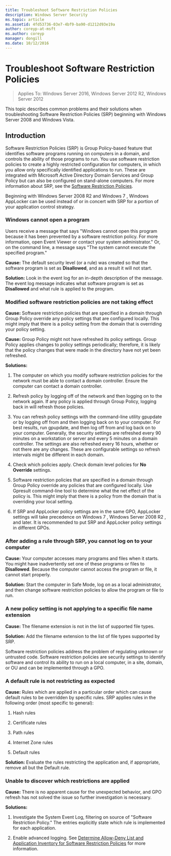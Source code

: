 ```yaml
---
title: Troubleshoot Software Restriction Policies
description: Windows Server Security
ms.topic: article
ms.assetid: 4fd53736-03e7-4bf9-ba90-d1212d93e19a
author: coreyp-at-msft
ms.author: coreyp
manager: dongill
ms.date: 10/12/2016
---
```

# Troubleshoot Software Restriction Policies

>Applies To: Windows Server 2016, Windows Server 2012 R2, Windows Server 2012

This topic describes common problems and their solutions when troubleshooting Software Restriction Policies (SRP) beginning with Windows Server 2008 and Windows Vista.

## Introduction
Software Restriction Policies (SRP) is Group Policy-based feature that identifies software programs running on computers in a domain, and controls the ability of those programs to run. You use software restriction policies to create a highly restricted configuration for computers, in which you allow only specifically identified applications to run. These are integrated with Microsoft Active Directory Domain Services and Group Policy but can also be configured on stand-alone computers. For more information about SRP, see the [Software Restriction Policies](software-restriction-policies.md).

Beginning with  Windows Server 2008 R2  and  Windows 7 , Windows AppLocker can be used instead of or in concert with SRP for a portion of your application control strategy.

### Windows cannot open a program
Users receive a message that says "Windows cannot open this program because it has been prevented by a software restriction policy. For more information, open Event Viewer or contact your system administrator." Or, on the command line, a message says "The system cannot execute the specified program."

**Cause:** The default security level (or a rule) was created so that the software program is set as **Disallowed**, and as a result it will not start.

**Solution:** Look in the event log for an in-depth description of the message. The event log message indicates what software program is set as **Disallowed** and what rule is applied to the program.

### Modified software restriction policies are not taking effect
**Cause:** Software restriction policies that are specified in a domain through Group Policy override any policy settings that are configured locally. This might imply that there is a policy setting from the domain that is overriding your policy setting.

**Cause:** Group Policy might not have refreshed its policy settings. Group Policy applies changes to policy settings periodically; therefore, it is likely that the policy changes that were made in the directory have not yet been refreshed.

**Solutions:**

1.  The computer on which you modify software restriction policies for the network must be able to contact a domain controller. Ensure the computer can contact a domain controller.

2.  Refresh policy by logging off of the network and then logging on to the network again. If any policy is applied through Group Policy, logging back in will refresh those policies.

3.  You can refresh policy settings with the command-line utility gpupdate or by logging off from and then logging back on to your computer. For best results, run gpupdate, and then log off from and log back on to your computer. Generally, the security settings are refreshed every 90 minutes on a workstation or server and every 5 minutes on a domain controller. The settings are also refreshed every 16 hours, whether or not there are any changes. These are configurable settings so refresh intervals might be different in each domain.

4.  Check which policies apply. Check domain level policies for **No Override** settings.

5.  Software restriction policies that are specified in a domain through Group Policy override any policies that are configured locally. Use Gpresult command-line tool to determine what the net effect of the policy is. This might imply that there is a policy from the domain that is overriding your local setting.

6.  If SRP and AppLocker policy settings are in the same GPO, AppLocker settings will take precedence on  Windows 7 ,  Windows Server 2008 R2 , and later. It is recommended to put SRP and AppLocker policy settings in different GPOs.

### After adding a rule through SRP, you cannot log on to your computer
**Cause:** Your computer accesses many programs and files when it starts. You might have inadvertently set one of these programs or files to **Disallowed**. Because the computer cannot access the program or file, it cannot start properly.

**Solution:** Start the computer in Safe Mode, log on as a local administrator, and then change software restriction policies to allow the program or file to run.

### A new policy setting is not applying to a specific file name extension
**Cause:** The filename extension is not in the list of supported file types.

**Solution:** Add the filename extension to the list of file types supported by SRP.

Software restriction policies address the problem of regulating unknown or untrusted code. Software restriction policies are security settings to identify software and control its ability to run on a local computer, in a site, domain, or OU and can be implemented through a GPO.

### A default rule is not restricting as expected
**Cause:** Rules which are applied in a particular order which can cause default rules to be overridden by specific rules. SRP applies rules in the following order (most specific to general):

1.  Hash rules

2.  Certificate rules

3.  Path rules

4.  Internet Zone rules

5.  Default rules

**Solution:** Evaluate the rules restricting the application and, if appropriate, remove all but the Default rule.

### Unable to discover which restrictions are applied
**Cause:** There is no apparent cause for the unexpected behavior, and GPO refresh has not solved the issue so further investigation is necessary.

**Solutions:**

1.  Investigate the System Event Log, filtering on source of "Software Restriction Policy." The entries explicitly state which rule is implemented for each application.

2.  Enable advanced logging. See [Determine Allow-Deny List and Application Inventory for Software Restriction Policies](software-restriction-policies.md) for more information.



